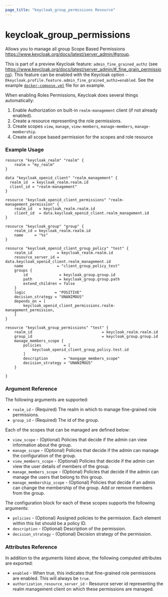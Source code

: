 ```yaml
---
page_title: "keycloak_group_permissions Resource"
---
```


# keycloak_group_permissions

Allows you to manage all group Scope Based Permissions https://www.keycloak.org/docs/latest/server_admin/#group.

This is part of a preview Keycloak feature: `admin_fine_grained_authz` (see https://www.keycloak.org/docs/latest/server_admin/#_fine_grain_permissions).
This feature can be enabled with the Keycloak option `-Dkeycloak.profile.feature.admin_fine_grained_authz=enabled`. See the
example [`docker-compose.yml`](https://github.com/mrparkers/terraform-provider-keycloak/blob/898094df6b3e01c3404981ce7ca268142d6ff0e5/docker-compose.yml#L21) file for an example.

When enabling Roles Permissions, Keycloak does several things automatically:
1. Enable Authorization on built-in `realm-management` client (if not already enabled).
1. Create a resource representing the role permissions.
1. Create scopes `view`, `manage`, `view-members`, `manage-members`, `manage-membership`.
1. Create all scope based permission for the scopes and role resource


### Example Usage

```hcl
resource "keycloak_realm" "realm" {
	realm = "my_realm"
}

data "keycloak_openid_client" "realm_management" {
  realm_id  = keycloak_realm.realm.id
  client_id = "realm-management"
}

resource "keycloak_openid_client_permissions" "realm-management_permission" {
	realm_id   = keycloak_realm.realm.id
	client_id  = data.keycloak_openid_client.realm_management.id
}

resource "keycloak_group" "group" {
	realm_id = keycloak_realm.realm.id
	name     = "%s"
}

resource "keycloak_openid_client_group_policy" "test" {
	realm_id           = keycloak_realm.realm.id
	resource_server_id = data.keycloak_openid_client.realm_management.id
	name 			   = "client_group_policy_test"
	groups {
		id              = keycloak_group.group.id
		path            = keycloak_group.group.path
		extend_children = false
	}
	logic             = "POSITIVE"
	decision_strategy = "UNANIMOUS"
	depends_on = [
		keycloak_openid_client_permissions.realm-management_permission,
	]
}

resource "keycloak_group_permissions" "test" {
	realm_id                               = keycloak_realm.realm.id
	group_id                               = keycloak_group.group.id
	manage_members_scope {
		policies          = [
			keycloak_openid_client_group_policy.test.id
		]
		description       = "mangage_members_scope"
		decision_strategy = "UNANIMOUS"
	}

}
```

### Argument Reference

The following arguments are supported:

- `realm_id` - (Required) The realm in which to manage fine-grained role permissions.
- `group_id` - (Required) The id of the group.


Each of the scopes that can be managed are defined below:

- `view_scope` - (Optional) Policies that decide if the admin can view information about the group.
- `manage_scope` - (Optional) Policies that decide if the admin can manage the configuration of the group.
- `view_members_scope` - (Optional) Policies that decide if the admin can view the user details of members of the group.
- `manage_members_scope` - (Optional) Policies that decide if the admin can manage the users that belong to this group.
- `manage_membership_scope` - (Optional) Policies that decide if an admin can change the membership of the group. Add or remove members from the group.

The configuration block for each of these scopes supports the following arguments:

- `policies` - (Optional) Assigned policies to the permission. Each element within this list should be a policy ID.
- `description` - (Optional) Description of the permission.
- `decision_strategy` - (Optional) Decision strategy of the permission.

### Attributes Reference

In addition to the arguments listed above, the following computed attributes are exported:

- `enabled` - When true, this indicates that fine-grained role permissions are enabled. This will always be `true`.
- `authorization_resource_server_id` - Resource server id representing the realm management client on which these permissions are managed.

